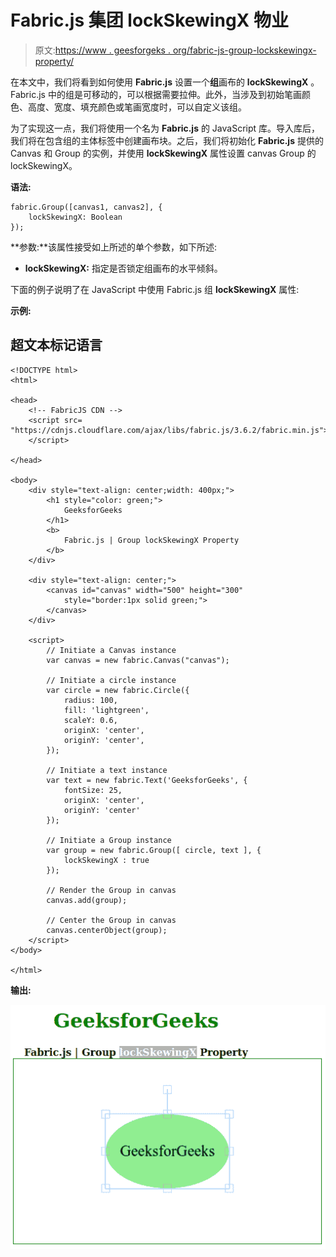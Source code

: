 # Fabric.js 集团 lockSkewingX 物业

> 原文:[https://www . geesforgeks . org/fabric-js-group-lockskewingx-property/](https://www.geeksforgeeks.org/fabric-js-group-lockskewingx-property/)

在本文中，我们将看到如何使用 **Fabric.js** 设置一个**组**画布的 **lockSkewingX** 。Fabric.js 中的组是可移动的，可以根据需要拉伸。此外，当涉及到初始笔画颜色、高度、宽度、填充颜色或笔画宽度时，可以自定义该组。

为了实现这一点，我们将使用一个名为 **Fabric.js** 的 JavaScript 库。导入库后，我们将在包含组的主体标签中创建画布块。之后，我们将初始化 **Fabric.js** 提供的 Canvas 和 Group 的实例，并使用 **lockSkewingX** 属性设置 canvas Group 的 lockSkewingX。

**语法:**

```
fabric.Group([canvas1, canvas2], {
    lockSkewingX: Boolean
});
```

**参数:**该属性接受如上所述的单个参数，如下所述:

*   **lockSkewingX:** 指定是否锁定组画布的水平倾斜。

下面的例子说明了在 JavaScript 中使用 Fabric.js 组 **lockSkewingX** 属性:

**示例:**

## 超文本标记语言

```
<!DOCTYPE html>
<html>

<head>
    <!-- FabricJS CDN -->
    <script src=
"https://cdnjs.cloudflare.com/ajax/libs/fabric.js/3.6.2/fabric.min.js">
    </script>

</head>

<body>
    <div style="text-align: center;width: 400px;">
        <h1 style="color: green;">
            GeeksforGeeks
        </h1>
        <b>
            Fabric.js | Group lockSkewingX Property
        </b>
    </div>

    <div style="text-align: center;">
        <canvas id="canvas" width="500" height="300"
            style="border:1px solid green;">
        </canvas>
    </div>

    <script>
        // Initiate a Canvas instance
        var canvas = new fabric.Canvas("canvas");

        // Initiate a circle instance
        var circle = new fabric.Circle({
            radius: 100,
            fill: 'lightgreen',
            scaleY: 0.6,
            originX: 'center',
            originY: 'center',
        });

        // Initiate a text instance
        var text = new fabric.Text('GeeksforGeeks', {
            fontSize: 25,
            originX: 'center',
            originY: 'center'
        });

        // Initiate a Group instance
        var group = new fabric.Group([ circle, text ], {
            lockSkewingX : true
        });

        // Render the Group in canvas
        canvas.add(group);

        // Center the Group in canvas
        canvas.centerObject(group);
    </script>
</body>

</html>
```

**输出:**

![](img/6ded761173ba39fce97a5c6d12ff2550.png)